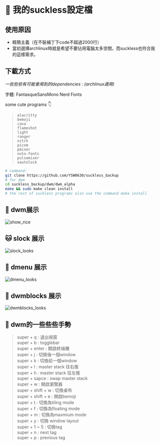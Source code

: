 # **🚀 我的suckless設定檔**

## **使用原因**
+ 精簡主義（在不裝補丁下code不超過2000行）
+ 當初選擇archlinux時就是希望不要佔用電腦太多空間，而suckless也符合我的這樣需求。

## **下載方式**
*一些些些有可能會用到的dependencies  :  (archlinux適用)*

字體: FantasqueSansMono Nerd Fonts

some cute programs 👇
> ```alacritty```  
```bemoji```  
```cava```  
```flameshot```  
```light```  
```ranger```  
```nitch```  
```picom```  
```pmixer```  
```noto-fonts```  
```pulsemixer```  
```xautolock```  

``` bash
# command:
git clone https://github.com/YSW0630/suckless_backup
# for dwm
cd suckless_backup/dwm/dwm_alpha
make && sudo make clean install
# the rest of suckless programs also use the command make install
```

## **🐧 dwm展示**
![show_rice](https://github.com/YSW0630/suckless_backup/assets/95664509/87b5630a-972a-46e7-b470-caf4e4e4542e)

## **🐱 slock 展示**
![slock_looks](https://github.com/YSW0630/suckless_backup/assets/95664509/ea73e3e7-4574-49b2-a6c3-e762336df45f)

## **🐢 dmenu 展示**
![dmenu_looks](https://github.com/YSW0630/suckless_backup/assets/95664509/6789c1c0-e8a6-4619-be25-21fd98e248ec)

## **🐬 dwmblocks 展示**
![dwmblocks_looks](https://github.com/YSW0630/suckless_backup/assets/95664509/1c4f934d-6714-44dc-b814-0db293df54cc)

## **🤟 dwm的一些些些手勢**
> super + q : 退出視窗  
super + b : togglebar  
super + enter : 開啟終端機  
super + j : 切換後一個window  
super + k : 切換前一個window  
super + l : master stack 往右推  
super + h : master stack 往左推  
super + sapce : swap master stack  
super + w : 開啟瀏覽器  
super + shift + w : 切換桌布  
super + shift + e : 開啟bemoji  
super + t : 切換為tiling mode  
super + f : 切換為floating mode  
super + m : 切換為maxmium mode  
super + y : 切換 window layout  
super + 1 ~ 5 : 切換tag  
super + n : next tag  
super + p : previous tag  
